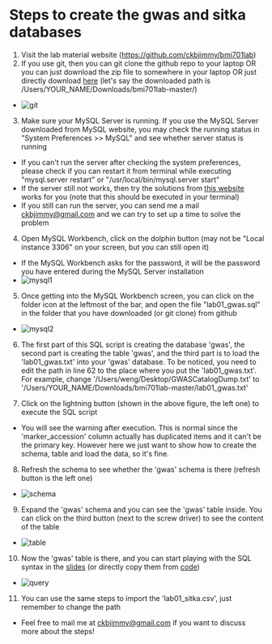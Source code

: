 # Steps to create the gwas and sitka databases

1. Visit the lab material website (https://github.com/ckbjimmy/bmi701lab)
2. If you use git, then you can git clone the github repo to your laptop OR 
you can just download the zip file to somewhere in your laptop OR just directly download [here](http://bit.ly/2cEPgmH)
(let's say the downloaded path is /Users/YOUR_NAME/Downloads/bmi701lab-master/)

  - ![git](https://raw.githubusercontent.com/ckbjimmy/bmi701lab/master/img/01_git.png)

3. Make sure your MySQL Server is running. If you use the MySQL Server downloaded from MySQL website, 
you may check the running status in "System Preferences >> MySQL" and see whether server status is running

  - If you can't run the server after checking the system preferences, please check if you can restart it from terminal while executing "mysql.server restart" or "/usr/local/bin/mysql.server start"
  - If the server still not works, then try the solutions from 
  [this website](https://coolestguidesontheplanet.com/start-stop-mysql-from-the-command-line-terminal-osx-linux/) works for you
  (note that this should be executed in your terminal)
  - If you still can run the server, you can send me a mail [ckbjimmy@gmail.com](ckbjimmy@gmail.com) and we can try to set up a time to solve the problem

4. Open MySQL Workbench, click on the dolphin button (may not be "Local instance 3306" on your screen, but you can still open it)

  - If the MySQL Workbench asks for the password, it will be the password you have entered during the MySQL Server installation
  - ![mysql1](https://raw.githubusercontent.com/ckbjimmy/bmi701lab/master/img/01_mysql1.png)

5. Once getting into the MySQL Workbench screen, you can click on the folder icon at the leftmost of the bar, 
and open the file "lab01_gwas.sql" in the folder that you have downloaded (or git clone) from github

  - ![mysql2](https://raw.githubusercontent.com/ckbjimmy/bmi701lab/master/img/01_mysql2.png)

6. The first part of this SQL script is creating the database 'gwas', the second part is creating the table 'gwas', 
and the third part is to load the 'lab01_gwas.txt' into your 'gwas' database. To be noticed, you need to edit the path in 
line 62 to the place where you put the 'lab01_gwas.txt'. For example, change '/Users/weng/Desktop/GWASCatalogDump.txt' to 
'/Users/YOUR_NAME/Downloads/bmi701lab-master/lab01_gwas.txt'

7. Click on the lightning button (shown in the above figure, the left one) to execute the SQL script

  - You will see the warning after execution. This is normal since the 'marker_accession' column actually has duplicated items and it can't be the primary key. However here we just want to show how to create the schema, table and load the data, so it's fine.

8. Refresh the schema to see whether the 'gwas' schema is there (refresh button is the left one)
  - ![schema](https://raw.githubusercontent.com/ckbjimmy/bmi701lab/master/img/01_schema.png)

9. Expand the 'gwas' schema and you can see the 'gwas' table inside. You can click on the third button (next to the screw driver) to see the content of the table
  - ![table](https://raw.githubusercontent.com/ckbjimmy/bmi701lab/master/img/01_table.png)

10. Now the 'gwas' table is there, and you can start playing with the SQL syntax in the [slides](https://github.com/ckbjimmy/bmi701lab/blob/master/lab01.pdf) (or directly copy them from [code](https://github.com/ckbjimmy/bmi701lab/blob/master/lab01.sql))
  - ![query](https://raw.githubusercontent.com/ckbjimmy/bmi701lab/master/img/01_query.png)

11. You can use the same steps to import the 'lab01_sitka.csv', just remember to change the path

- Feel free to mail me at [ckbjimmy@gmail.com](ckbjimmy@gmail) if you want to discuss more about the steps!
